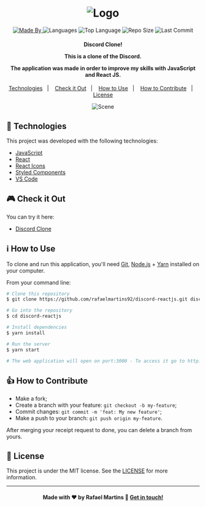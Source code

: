 <h1 align="center">
    <img alt="Logo" src="https://ik.imagekit.io/rafaelmartins/react_fP5N7QmkJ.png" />
    <br>
</h1>

<p align="center">
  <a href="https://www.linkedin.com/in/rafael-martins92/">
  <img alt="Made By" src="https://img.shields.io/static/v1?label=Made%20By&message=Rafael%20Martins&color=orange&style=for-the-badge">
	</a>
  
  <img alt="Languages" src="https://img.shields.io/github/languages/count/rafaelmartins92/discord-reactjs?style=for-the-badge">
  
  <img alt="Top Language" src="https://img.shields.io/github/languages/top/rafaelmartins92/discord-reactjs?style=for-the-badge">
  
  <img alt="Repo Size" src="https://img.shields.io/github/repo-size/rafaelmartins92/discord-reactjs?style=for-the-badge">
  
  <img alt="Last Commit" src="https://img.shields.io/github/last-commit/rafaelmartins92/discord-reactjs?style=for-the-badge">
</p>

<h4 align="center">
  <p>Discord Clone!</p>
  
  <p>This is a clone of the Discord.</p>

  <p>The application was made in order to improve my skills with JavaScript and React JS.</p>
</h4>


<p align="center">
  <a href="#rocket-technologies">Technologies</a>&nbsp;&nbsp;&nbsp;|&nbsp;&nbsp;&nbsp;
  <a href="#video_game-check-it-out">Check it Out</a>&nbsp;&nbsp;&nbsp;|&nbsp;&nbsp;&nbsp;
  <a href="#information_source-how-to-use">How to Use</a>&nbsp;&nbsp;&nbsp;|&nbsp;&nbsp;&nbsp;
  <a href="#thumbsup-how-to-contribute">How to Contribute</a>&nbsp;&nbsp;&nbsp;|&nbsp;&nbsp;&nbsp;
  <a href="#memo-license">License</a>
</p>

<p align="center">
  <img alt="Scene" src="https://ik.imagekit.io/rafaelmartins/portfolio-scene---clone-discord_2x_vqhVDKYuO.png">
</p>

## :rocket: Technologies

This project was developed with the following technologies:

-  [JavaScript](https://developer.mozilla.org/pt-BR/docs/Web/JavaScript)
-  [React](https://reactjs.org/docs/getting-started.html)
-  [React Icons](https://react-icons.github.io/react-icons/)
-  [Styled Components](https://styled-components.com/)
-  [VS Code][vc]

## :video_game: Check it Out

You can try it here:

-  [Discord Clone](https://discord-reactjs.netlify.app/)

## :information_source: How to Use

To clone and run this application, you'll need [Git](https://git-scm.com), [Node.js][nodejs] + [Yarn][yarn] installed on your computer.

From your command line:

```bash
# Clone this repository
$ git clone https://github.com/rafaelmartins92/discord-reactjs.git discord-reactjs

# Go into the repository
$ cd discord-reactjs

# Install dependencies
$ yarn install

# Run the server
$ yarn start

# The web application will open on port:3000 - To access it go to http://localhost:3000 
```

## :thumbsup: How to Contribute

-  Make a fork;
-  Create a branch with your feature: `git checkout -b my-feature`;
-  Commit changes: `git commit -m 'feat: My new feature'`;
-  Make a push to your branch: `git push origin my-feature`.

After merging your receipt request to done, you can delete a branch from yours.

## :memo: License
This project is under the MIT license. See the [LICENSE](https://github.com/rafaelmartins92/discord-reactjs/blob/master/LICENSE) for more information.

---
<h4 align="center">
    Made with ♥ by Rafael Martins 👋 <a href="https://www.linkedin.com/in/rafael-martins92/" target="_blank">Get in touch!</a>
</h4>

[nodejs]: https://nodejs.org/
[yarn]: https://yarnpkg.com/
[git]: https://git-scm.com
[vc]: https://code.visualstudio.com/